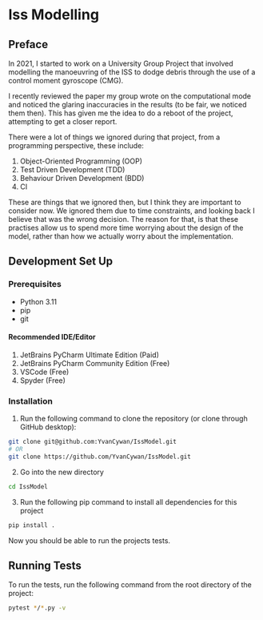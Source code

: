 # Iss Modelling

## Preface

In 2021, I started to work on a University Group Project that involved modelling the manoeuvring of the ISS to dodge debris through the use of a control moment gyroscope (CMG).

I recently reviewed the paper my group wrote on the computational mode and noticed the glaring inaccuracies in the results (to be fair, we noticed them then). This has given me the idea to do a reboot of the project, attempting to get a closer report.

There were a lot of things we ignored during that project, from a programming perspective, these include: 
1. Object-Oriented Programming (OOP)
2. Test Driven Development (TDD)
3. Behaviour Driven Development (BDD)
4. CI

These are things that we ignored then, but I think they are important to consider now. We ignored them due to time constraints, and looking back I believe that was the wrong decision. The reason for that, is that these practises allow us to spend more time worrying about the design of the model, rather than how we actually worry about the implementation.


## Development Set Up
### Prerequisites

- Python 3.11
- pip
- git

#### Recommended IDE/Editor

1. JetBrains PyCharm Ultimate Edition (Paid)
2. JetBrains PyCharm Community Edition (Free)
3. VSCode (Free)
4. Spyder (Free)

### Installation

1. Run the following command to clone the repository (or clone through GitHub desktop):
```bash
git clone git@github.com:YvanCywan/IssModel.git
# OR
git clone https://github.com/YvanCywan/IssModel.git
```
2. Go into the new directory
```bash
cd IssModel
```
3. Run the following pip command to install all dependencies for this project
```bash
pip install .
```

Now you should be able to run the projects tests.

## Running Tests

To run the tests, run the following command from the root directory of the project:
```bash
pytest */*.py -v
```